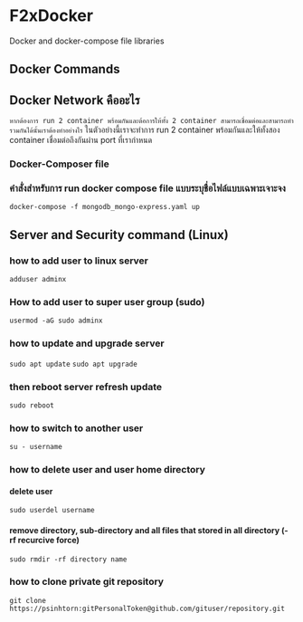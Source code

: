 # F2xDocker
Docker and docker-compose file libraries

## Docker Commands
## Docker Network คืออะไร
`หากต้องการ run 2 container พร้อมกันและต้อการให้ทั้ง 2 container สามารถเชื่อมต่อและสามารถทำรวมกันได้นั้นเราต้องทำอย่างไร`
ในตัวอย่างนี้เราจะทำการ run 2 container พร้อมกันและให้ทั้งสอง container เชื่อมต่อถึงกันผ่าน port ที่เรากำหนด

### Docker-Composer file 

### คำสั่งสำหรับการ run docker compose file แบบระบุชื่อไฟล์แบบเฉพาะเจาะจง
`docker-compose -f mongodb_mongo-express.yaml up`

## Server and Security command (Linux)
### how to add user to linux server
`adduser adminx`
### How to add user to super user group (sudo)
`usermod -aG sudo adminx`
### how to update and upgrade server
`sudo apt update`
`sudo apt upgrade`
### then reboot server refresh update 
`sudo reboot`

### how to switch to another user
`su - username`

### how to delete user and user home directory 
#### delete user 
`sudo userdel username`
#### remove directory, sub-directory and all files that stored in all directory (-rf recurcive force) 
`sudo rmdir -rf directory name`

### how to clone private git repository
`git clone https://psinhtorn:gitPersonalToken@github.com/gituser/repository.git`



